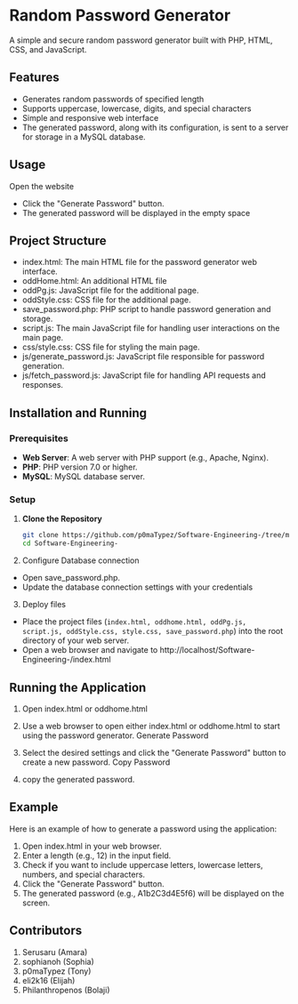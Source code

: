 # Random Password Generator

A simple and secure random password generator built with PHP, HTML, CSS, and  JavaScript.

## Features

- Generates random passwords of specified length
- Supports uppercase, lowercase, digits, and special characters
- Simple and responsive web interface
- The generated password, along with its configuration, is sent to a server for storage in a MySQL database.


## Usage
Open the website
- Click the "Generate Password" button.
- The generated password will be displayed in the empty space

## Project Structure 
- index.html: The main HTML file for the password generator web interface.
- oddHome.html: An additional HTML file 
- oddPg.js: JavaScript file for the additional page.
- oddStyle.css: CSS file for the additional page.
- save_password.php: PHP script to handle password generation and storage.
- script.js: The main JavaScript file for handling user interactions on the main page.
- css/style.css: CSS file for styling the main page.
- js/generate_password.js: JavaScript file responsible for password generation.
- js/fetch_password.js: JavaScript file for handling API requests and responses.


## Installation and Running

### Prerequisites

- **Web Server**: A web server with PHP support (e.g., Apache, Nginx).
- **PHP**: PHP version 7.0 or higher.
- **MySQL**: MySQL database server.

### Setup

1. **Clone the Repository**
   ```bash
   git clone https://github.com/p0maTypez/Software-Engineering-/tree/main
   cd Software-Engineering-
   
2. Configure Database connection

- Open save_password.php.
- Update the database connection settings with your credentials
   
3. Deploy files

- Place the project files (`index.html, oddhome.html, oddPg.js, script.js, oddStyle.css, style.css, save_password.php`) into the root directory of your web server.
- Open a web browser and navigate to http://localhost/Software-Engineering-/index.html

## Running the Application

1. Open index.html or oddhome.html

2. Use a web browser to open either index.html or oddhome.html to start using the password generator.
Generate Password

3. Select the desired settings and click the "Generate Password" button to create a new password.
Copy Password

4. copy the generated password.

## Example
Here is an example of how to generate a password using the application:

1. Open index.html in your web browser.
2. Enter a length (e.g., 12) in the input field.
3. Check if you want to include uppercase letters, lowercase letters, numbers, and special characters.
4. Click the "Generate Password" button.
5. The generated password (e.g., A1b2C3d4E5f6) will be displayed on the screen.

## Contributors

1. Serusaru (Amara)
2. sophianoh (Sophia)
3. p0maTypez (Tony)
4. eli2k16 (Elijah)
5. Philanthropenos (Bolaji)
